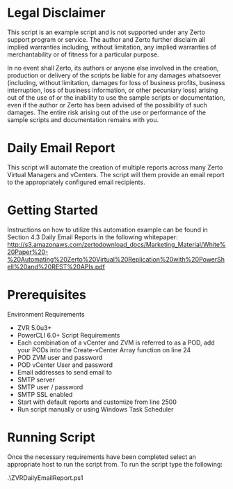 # Legal Disclaimer 
This script is an example script and is not supported under any Zerto support program or service. The author and Zerto further disclaim all implied warranties including, without limitation, any implied warranties of merchantability or of fitness for a particular purpose.

In no event shall Zerto, its authors or anyone else involved in the creation, production or delivery of the scripts be liable for any damages whatsoever (including, without limitation, damages for loss of business profits, business interruption, loss of business information, or other pecuniary loss) arising out of the use of or the inability to use the sample scripts or documentation, even if the author or Zerto has been advised of the possibility of such damages. The entire risk arising out of the use or performance of the sample scripts and documentation remains with you.

# Daily Email Report 
This script will automate the creation of multiple reports across many Zerto Virtual Managers and vCenters. The script will them provide an email report to the appropriately configured email recipients. 

# Getting Started
Instructions on how to utilize this automation example can be found in Section 4.3 Daily Email Reports in the following whitepaper: http://s3.amazonaws.com/zertodownload_docs/Marketing_Material/White%20Paper%20-%20Automating%20Zerto%20Virtual%20Replication%20with%20PowerShell%20and%20REST%20APIs.pdf

# Prerequisites 
Environment Requirements
  - ZVR 5.0u3+
  - PowerCLI 6.0+ 
Script Requirements
  - Each combination of a vCenter and ZVM is referred to as a POD, add your PODs into the Create-vCenter Array function on line 24
  - POD ZVM user and password 
  - POD vCenter User and password
  - Email addresses to send email to 
  - SMTP server
  - SMTP user / password 
  - SMTP SSL enabled 
  - Start with default reports and customize from line 2500 
  - Run script manually or using Windows Task Scheduler 

# Running Script 
Once the necessary requirements have been completed select an appropriate host to run the script from. To run the script type the following: 

.\ZVRDailyEmailReport.ps1
